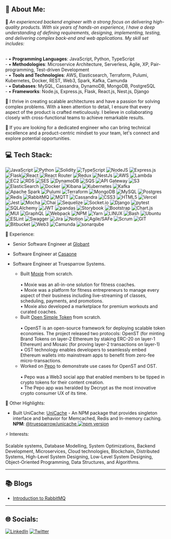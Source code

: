 ## 💫 About Me:
🔭 *An experienced backend engineer with a strong focus on delivering high-quality products. With six years of hands-on experience, I have a deep understanding of defining requirements, designing, implementing, testing, and delivering complex back-end and web applications. My skill set includes:*

<br /> - ▪ **Programming Languages**: JavaScript, Python, TypeScript
<br /> - ▪ **Methodologies**: Microservice Architecture, Serverless, Agile, XP, Pair-programming, Test-driven Development
<br /> - ▪ **Tools and Technologies**: AWS, Elasticsearch, Terraform, Pulumi, Kubernetes, Docker, REST, Web3, Spark, Kafka, Camunda
<br /> - ▪ **Databases**: MySQL, Cassandra, DynamoDB, MongoDB, PostgreSQL
<br /> - ▪ **Frameworks**: Node.js, Express.js, Flask, React.js, Nest.js, Django

💬 I thrive in creating scalable architectures and have a passion for solving complex problems. With a keen attention to detail, I ensure that every aspect of the product is crafted meticulously. I believe in collaborating closely with cross-functional teams to achieve remarkable results.

🌱 If you are looking for a dedicated engineer who can bring technical excellence and a product-centric mindset to your team, let's connect and explore potential opportunities.

## 💻 Tech Stack:
![JavaScript](https://img.shields.io/badge/javascript-%23323330.svg?style=for-the-badge&logo=javascript&logoColor=%23F7DF1E) ![Python](https://img.shields.io/badge/python-3670A0?style=for-the-badge&logo=python&logoColor=ffdd54) ![Solidity](https://img.shields.io/badge/Solidity-%23363636.svg?style=for-the-badge&logo=solidity&logoColor=white) ![TypeScript](https://img.shields.io/badge/typescript-%23007ACC.svg?style=for-the-badge&logo=typescript&logoColor=white) ![NodeJS](https://img.shields.io/badge/node.js-6DA55F?style=for-the-badge&logo=node.js&logoColor=white) ![Express.js](https://img.shields.io/badge/express.js-%23404d59.svg?style=for-the-badge&logo=express&logoColor=%2361DAFB) ![Flask](https://img.shields.io/badge/Flask-092E20.svg?style=for-the-badge&logo=flask&logoColor=white)![React](https://img.shields.io/badge/react-%2320232a.svg?style=for-the-badge&logo=react&logoColor=%2361DAFB) ![React Router](https://img.shields.io/badge/React_Router-CA4245?style=for-the-badge&logo=react-router&logoColor=white) ![Redux](https://img.shields.io/badge/redux-%23593d88.svg?style=for-the-badge&logo=redux&logoColor=white) ![NestJs](https://img.shields.io/badge/NestJs-E0234E.svg?style=for-the-badge&logo=nestjs&logoColor=white) ![AWS](https://img.shields.io/badge/AWS-232F3E.svg?style=for-the-badge&logo=amazon-aws&logoColor=white) ![Lambda](https://img.shields.io/badge/Lambda-FF9900.svg?style=for-the-badge&logo=awslambda&logoColor=white) ![EC2](https://img.shields.io/badge/EC2-FF9900.svg?style=for-the-badge&logo=amazonec2&logoColor=white) ![RDS](https://img.shields.io/badge/RDS-527FFF.svg?style=for-the-badge&logo=amazonrds&logoColor=white) ![SES](https://img.shields.io/badge/SES-DD344C.svg?style=for-the-badge&logo=amazonsimpleemailservice&logoColor=white) ![DynamoDB](https://img.shields.io/badge/DynamoDB-4053D6.svg?style=for-the-badge&logo=amazondynamodb&logoColor=white) ![SQS](https://img.shields.io/badge/SQS-FF4F8B.svg?style=for-the-badge&logo=amazonsqs&logoColor=white) ![API Gateway](https://img.shields.io/badge/APIGateway-FF4F8B.svg?style=for-the-badge&logo=amazonapigateway&logoColor=white) ![S3](https://img.shields.io/badge/S3-569A31.svg?style=for-the-badge&logo=amazons3&logoColor=white) ![ElasticSearch](https://img.shields.io/badge/-ElasticSearch-005571?style=for-the-badge&logo=elasticsearch) ![Docker](https://img.shields.io/badge/docker-%230db7ed.svg?style=for-the-badge&logo=docker&logoColor=white) ![Kibana](https://img.shields.io/badge/kibana-005571?style=for-the-badge&logo=kibana) ![Kubernetes](https://img.shields.io/badge/kubernetes-%23326ce5.svg?style=for-the-badge&logo=kubernetes&logoColor=white) ![Kafka](https://img.shields.io/badge/Kafka-231F20.svg?style=for-the-badge&logo=apachekafka&logoColor=white) ![Apache Spark](https://img.shields.io/badge/Spark-E25A1C.svg?style=for-the-badge&logo=apachespark&logoColor=white) ![Pulumi](https://img.shields.io/badge/Pulumi-8A3391.svg?style=for-the-badge&logo=pulumi&logoColor=white) ![Terraform](https://img.shields.io/badge/Terraform-844FBA.svg?style=for-the-badge&logo=terraform&logoColor=white) ![MongoDB](https://img.shields.io/badge/MongoDB-%234ea94b.svg?style=for-the-badge&logo=mongodb&logoColor=white) ![MySQL](https://img.shields.io/badge/mysql-%2300f.svg?style=for-the-badge&logo=mysql&logoColor=white) ![Postgres](https://img.shields.io/badge/postgres-%23316192.svg?style=for-the-badge&logo=postgresql&logoColor=white) ![Redis](https://img.shields.io/badge/redis-%23DD0031.svg?style=for-the-badge&logo=redis&logoColor=white) ![RabbitMQ](https://img.shields.io/badge/RabbitMQ-FF6600.svg?style=for-the-badge&logo=rabbitmq&logoColor=white) ![MQTT](https://img.shields.io/badge/MQTT-660066.svg?style=for-the-badge&logo=mqtt&logoColor=white) ![Cassandra](https://img.shields.io/badge/Cassandra-1287B1.svg?style=for-the-badge&logo=apachecassandra&logoColor=white) ![CSS3](https://img.shields.io/badge/css3-%231572B6.svg?style=for-the-badge&logo=css3&logoColor=white) ![HTML5](https://img.shields.io/badge/html5-%23E34F26.svg?style=for-the-badge&logo=html5&logoColor=white) ![Vercel](https://img.shields.io/badge/vercel-%23000000.svg?style=for-the-badge&logo=vercel&logoColor=white) ![Jest](https://img.shields.io/badge/Jest-C21325.svg?style=for-the-badge&logo=jest&logoColor=white) ![Mocha](https://img.shields.io/badge/Mocha-8D6748.svg?style=for-the-badge&logo=mocha&logoColor=white) ![Chai](https://img.shields.io/badge/Chai-A30701.svg?style=for-the-badge&logo=chai&logoColor=white) ![Sequelize](https://img.shields.io/badge/Sequelize-52B0E7?style=for-the-badge&logo=sequelize&logoColor=black) ![Socket.io](https://img.shields.io/badge/Socket.io-black?style=for-the-badge&logo=socketdotio&badgeColor=010101) ![Django](https://img.shields.io/badge/Django-092E20.svg?style=for-the-badge&logo=Django&logoColor=white) ![pytest](https://img.shields.io/badge/pytest-0A9EDC?style=for-the-badge&logo=pytest&logoColor=white) ![SQLAlchemy](https://img.shields.io/badge/SQLAlchemy-D71F00?style=for-the-badge&logo=sqlalchemy&logoColor=white) ![JWT](https://img.shields.io/badge/JWT-black?style=for-the-badge&logo=JSON%20web%20tokens) ![pandas](https://img.shields.io/badge/pandas-150458?style=for-the-badge&logo=pandas) ![Storybook](https://img.shields.io/badge/Storybook-FF4785?style=for-the-badge&logo=storybook&logoColor=white) ![Bootstrap](https://img.shields.io/badge/bootstrap-%23563D7C.svg?style=for-the-badge&logo=bootstrap&logoColor=white) ![Chart.js](https://img.shields.io/badge/chart.js-F5788D.svg?style=for-the-badge&logo=chart.js&logoColor=white) ![MUI](https://img.shields.io/badge/MUI-0081CB.svg?style=for-the-badge&logo=material-ui&logoColor=white) ![GraphQL](https://img.shields.io/badge/-GraphQL-E10098?style=for-the-badge&logo=graphql&logoColor=white) ![Webpack](https://img.shields.io/badge/webpack-8DD6F9?style=for-the-badge&logo=webpack&logoColor=black) ![NPM](https://img.shields.io/badge/NPM-8DD6F9?style=for-the-badge&logo=npm) ![Yarn](https://img.shields.io/badge/yarn-%232C8EBB.svg?style=for-the-badge&logo=yarn&logoColor=white) ![LINUX](https://img.shields.io/badge/Linux-FCC624?style=for-the-badge&logo=linux&logoColor=black) ![Bash](https://img.shields.io/badge/Bash-4EAA25.svg?style=for-the-badge&logo=gnubash&logoColor=white) ![Ubuntu](https://img.shields.io/badge/Ubuntu-E95420?style=for-the-badge&logo=ubuntu&logoColor=black) ![ESLint](https://img.shields.io/badge/ESLint-4B3263?style=for-the-badge&logo=eslint&logoColor=white) ![Swagger](https://img.shields.io/badge/swagger-85EA2D?style=for-the-badge&logo=swagger&logoColor=black) ![Jira](https://img.shields.io/badge/jira-%230A0FFF.svg?style=for-the-badge&logo=jira&logoColor=white) ![Notion](https://img.shields.io/badge/Notion-%23000000.svg?style=for-the-badge&logo=notion&logoColor=white) ![Agile/SAFe](https://img.shields.io/badge/Agile-%234ea94b.svg?style=for-the-badge&logo=agile&logoColor=white) ![Scrum](https://img.shields.io/badge/Scrum-009FDA.svg?style=for-the-badge&logo=scrumalliance&logoColor=white) ![GIT](https://img.shields.io/badge/Git-F05032.svg?style=for-the-badge&logo=git&logoColor=white) ![Bitbucket](https://img.shields.io/badge/Bitbucket-0052CC?style=for-the-badge&logo=bitbucket) ![Web3](https://img.shields.io/badge/Web3.js-F16822.svg?style=for-the-badge&logo=web3dotjs&logoColor=white) ![Camunda](https://img.shields.io/badge/Camunda-FC5D0D.svg?style=for-the-badge&logo=camunda&logoColor=white) ![sonarqube](https://img.shields.io/badge/sonarqube-4E9BCD?style=for-the-badge&logo=sonarqube&logoColor=black)
   

💼 Experience:

- Senior Software Engineer at [Globant](https://globant.com/)

- Software Engineer at [Casaone](https://www.casaone.com/)

- Software Engineer at Truesparrow Systems.
    - Built [Moxie](https://truesparrow.com/case-study/moxie) from scratch.
    <br><br> • Moxie was an all-in-one solution for fitness coaches.<br> • Moxie was a platform for fitness entrepreneurs to manage every aspect of their business including live-streaming of classes, scheduling, payments, and promotions.<br> • Moxie also developed a marketplace for premium workouts and curated coaches.
    - Built [Open Simple Token](https://truesparrow.com/case-study/ost) from scratch.
    <br><br> • OpenST is an open-source framework for deploying scalable token economies. The project released two protocols: OpenST (for minting Brand Tokens on layer-2 Ethereum by staking ERC-20 on layer-1 Ethereum) and Mosaic (for proving layer-2 transactions on layer-1)<br> • OST technology enables developers to seamlessly embed Ethereum wallets into mainstream apps to benefit from zero-fee micro-transactions.
    - Worked on [Pepo](https://bitcoinwiki.org/wiki/pepo) to demonstrate use cases for OpenST and OST.
    <br><br> • Pepo was a Web3 social app that enabled members to be tipped in crypto tokens for their content creation.<br> • The Pepo app was heralded by Decrypt as the most innovative crypto consumer UX of its time.


🚀 Other Highlights:

- Built UniCache: [UniCache](https://github.com/TrueSparrowSystems/UniCache) - An NPM package that provides singleton interface and behavior for Memcached, Redis and In-memory caching. **NPM**: [@truesparrow/unicache ![npm version](https://img.shields.io/npm/v/@truesparrow/unicache.svg?style=flat)](https://www.npmjs.com/package/@truesparrow/unicache)


⚡ Interests:

Scalable systems, Database Modelling, System Optimizations, Backend Development, Microservices, Cloud technologies, Blockchain, Distributed Systems, High-Level System Designing, Low-Level System Designing, Object-Oriented Programming, Data Structures, and Algorithms.

--- 

## 📚 Blogs

- [Introduction to RabbitMQ](https://medium.com/globant/introduction-to-rabbitmq-5af1a58b942e)

--- 

<!-- 
# 📊 GitHub Stats:
![](https://github-readme-stats.vercel.app/api?username=dhananjay8&theme=dark&hide_border=false&include_all_commits=false&count_private=false)<br/>
![](https://github-readme-streak-stats.herokuapp.com/?user=dhananjay8&theme=dark&hide_border=false)<br/>
![](https://github-readme-stats.vercel.app/api/top-langs/?username=dhananjay8&theme=dark&hide_border=false&include_all_commits=false&count_private=false&layout=compact)

### 🔝 Top Contributed Repo
![](https://github-contributor-stats.vercel.app/api?username=dhananjay8&limit=5&theme=tokyonight&combine_all_yearly_contributions=true)


---
[![](https://visitcount.itsvg.in/api?id=dhananjay8&icon=0&color=0)](https://visitcount.itsvg.in)
-->

## 🌐 Socials:
[![LinkedIn](https://img.shields.io/badge/LinkedIn-%230077B5.svg?logo=linkedin&logoColor=white)](https://linkedin.com/in/dhananjay08patil) [![Twitter](https://img.shields.io/badge/Twitter-000000.svg?logo=x&logoColor=white)](https://twitter.com/dsp__8)

<!-- Proudly created with GPRM ( https://gprm.itsvg.in ) & https://simpleicons.org -->
